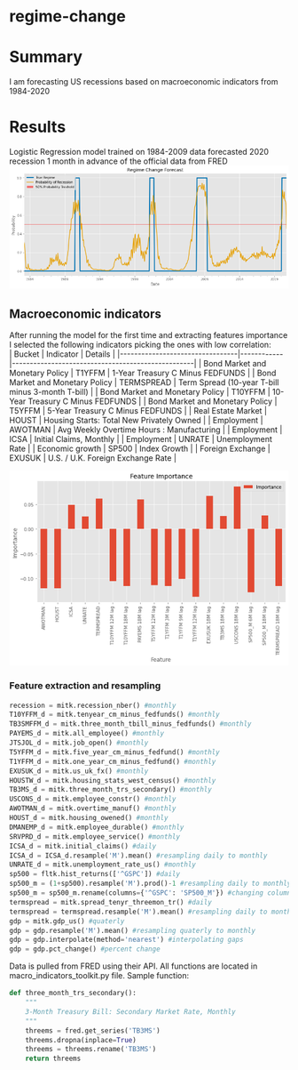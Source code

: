 # regime-change
# Summary
I am forecasting US recessions based on macroeconomic indicators from 1984-2020
# Results
Logistic Regression model trained on 1984-2009 data forecasted 2020 recession 1 month in advance of the official data from FRED
<br>
![image info](./regime_change.png)
<br>
## Macroeconomic indicators
After running the model for the first time and extracting features importance I selected the following indicators picking the ones with low correlation:
<br>
| Bucket                          | Indicator  | Details                                           |
|---------------------------------|------------|---------------------------------------------------|
| Bond Market and Monetary Policy | T1YFFM     | 1-Year Treasury C Minus FEDFUNDS                  |
| Bond Market and Monetary Policy | TERMSPREAD | Term Spread (10-year T-bill minus 3-month T-bill) |
| Bond Market and Monetary Policy | T10YFFM    | 10-Year Treasury C Minus FEDFUNDS                 |
| Bond Market and Monetary Policy | T5YFFM     | 5-Year Treasury C Minus FEDFUNDS                  |
| Real Estate Market              | HOUST      | Housing Starts: Total New Privately Owned         |
| Employment                      | AWOTMAN    | Avg Weekly Overtime Hours : Manufacturing         |
| Employment                      | ICSA       | Initial Claims, Monthly                           |
| Employment                      | UNRATE     | Unemployment Rate                                 |
| Economic growth                 | SP500      | Index Growth                                      |
| Foreign Exchange                | EXUSUK     | U.S. / U.K. Foreign Exchange Rate                 |
<br>

![image info](./feat_imp.png)
### Feature extraction and resampling
```python
recession = mitk.recession_nber() #monthly
T10YFFM_d = mitk.tenyear_cm_minus_fedfunds() #monthly
TB3SMFFM_d = mitk.three_month_tbill_minus_fedfunds() #monthly
PAYEMS_d = mitk.all_employee() #monthly
JTSJOL_d = mitk.job_open() #monthly
T5YFFM_d = mitk.five_year_cm_minus_fedfund() #monthly
T1YFFM_d = mitk.one_year_cm_minus_fedfund() #monthly
EXUSUK_d = mitk.us_uk_fx() #monthly
HOUSTW_d = mitk.housing_stats_west_census() #monthly
TB3MS_d = mitk.three_month_trs_secondary() #monthly
USCONS_d = mitk.employee_constr() #monthly
AWOTMAN_d = mitk.overtime_manuf() #monthly
HOUST_d = mitk.housing_owened() #monthly
DMANEMP_d = mitk.employee_durable() #monthly
SRVPRD_d = mitk.employee_service() #monthly
ICSA_d = mitk.initial_claims() #daily
ICSA_d = ICSA_d.resample('M').mean() #resampling daily to monthly
UNRATE_d = mitk.unemployment_rate_us() #monthly
sp500 = fltk.hist_returns(['^GSPC']) #daily
sp500_m = (1+sp500).resample('M').prod()-1 #resampling daily to monthly
sp500_m = sp500_m.rename(columns={'^GSPC': 'SP500_M'}) #changing column name
termspread = mitk.spread_tenyr_threemon_tr() #daily
termspread = termspread.resample('M').mean() #resampling daily to monthly
gdp = mitk.gdp_us() #quaterly
gdp = gdp.resample('M').mean() #resampling quaterly to monthly
gdp = gdp.interpolate(method='nearest') #interpolating gaps
gdp = gdp.pct_change() #percent change
```
Data is pulled from FRED using their API. All functions are located in macro_indicators_toolkit.py file.
Sample function:
```python
def three_month_trs_secondary():
    """
    3-Month Treasury Bill: Secondary Market Rate, Monthly
    """
    threems = fred.get_series('TB3MS')
    threems.dropna(inplace=True)
    threems = threems.rename('TB3MS')
    return threems
```
